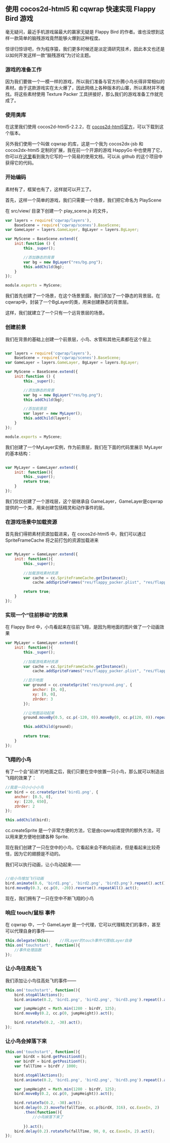 ## 使用 cocos2d-html5 和 cqwrap 快速实现 Flappy Bird 游戏

毫无疑问，最近手机游戏届最大的赢家无疑是 Flappy Bird 的作者。谁也没想到这样一款简单的脑残游戏竟然能够火爆到这种程度。

惊讶归惊讶吧，作为程序猿，我们更多时候还是淡定滴研究技术，因此本文也还是以如何开发这样一款“脑残游戏”为讨论主题。

### 游戏的准备工作

因为我们要做一个一模一样的游戏，所以我们准备与官方扑腾小鸟长得非常相似的素材。由于这款游戏实在太火爆了，因此网络上各种版本的山寨，所以素材并不难找。将这些素材使用 Texture Packer 工具拼接好，那么我们的游戏准备工作就完成了。

### 使用类库

在这里我们使用 cocos2d-html5-2.2.2，在 [cocos2d-html5官方](https://github.com/cocos2d/cocos2d-html5/releases)，可以下载到这个版本。

另外我们使用一个叫做 cqwrap 的库，这是一个我为 cocos2dx-jsb 和 cocos2dx-html5 定制的扩展，我在前一个开源的游戏 HappyGo 中也使用了它，你可以在[这里](http://go.akira-cn.gitpress.org/)看到我为它写的一个简易的使用文档，可以从 github 的这个项目中获得它的代码。

### 开始编码

素材有了，框架也有了，这样就可以开工了。

首先，这样一个简单的游戏，我们只需要一个场景，我们把它命名为 PlayScene

在 src/view/ 目录下创建一个 play_scene.js 的文件，

```js
var layers = require('cqwrap/layers'),
    BaseScene = require('cqwrap/scenes').BaseScene;
var GameLayer = layers.GameLayer, BgLayer = layers.BgLayer;

var MyScene = BaseScene.extend({
    init:function () {
        this._super();

        //添加静态的背景
        var bg = new BgLayer("res/bg.png");
        this.addChild(bg);
    }
});

module.exports = MyScene;
```

我们首先创建了一个场景，在这个场景里面，我们添加了一个静态的背景层。在cqwrap中，封装了一个BgLayer的类，用来创建静态的背景层。

这样，我们就建立了一个只有一个远背景层的场景。

### 创建前景

我们在背景的基础上创建一个前景层，小鸟、水管和其他元素都在这个层上

```js

var layers = require('cqwrap/layers'),
    BaseScene = require('cqwrap/scenes').BaseScene;
var GameLayer = layers.GameLayer, BgLayer = layers.BgLayer;

var MyScene = BaseScene.extend({
    init:function () {
        this._super();

        //添加静态的背景
        var bg = new BgLayer("res/bg.png");
        this.addChild(bg);

        //添加前景层
        var layer = new MyLayer();
        this.addChild(layer);
    }
});

module.exports = MyScene;
```

我们创建了一个MyLayer实例，作为前景层，我们在下面的代码里展示 MyLayer 的基本结构：

```js

var MyLayer = GameLayer.extend({
    init: function(){
        this._super();
        return true;
    }
});
```

我们仅仅创建了一个游戏层，这个层继承自 GameLayer，GameLayer是cqwrap提供的一个类，用来创建包括精灵和动作事件的层。

### 在游戏场景中加载资源

首先我们得把素材资源加载进来，在 cocos2d-html5 中，我们可以通过 SpriteFrameCache 将之前打包的资源加载进来

```js

var MyLayer = GameLayer.extend({
    init: function(){
        this._super();
        
        //加载游戏素材资源
        var cache = cc.SpriteFrameCache.getInstance();
            cache.addSpriteFrames("res/flappy_packer.plist", "res/flappy_packer.png");

        return true;
    }
});
```

### 实现一个“往前移动”的效果

在 Flappy Bird 中，小鸟看起来在往前飞翔，是因为用地面的图片做了一个动画效果

```js
var MyLayer = GameLayer.extend({
    init: function(){
        this._super();
        
        //加载游戏素材资源
        var cache = cc.SpriteFrameCache.getInstance();
            cache.addSpriteFrames("res/flappy_packer.plist", "res/flappy_packer.png");

        //显示地面
        var ground = cc.createSprite('res/ground.png', {
            anchor: [0, 0],
            xy: [0, 0],
            zOrder: 3
        });

        //让地面运动起来
        ground.moveBy(0.5, cc.p(-120, 0)).moveBy(0, cc.p(120, 0)).repeatAll().act();

        this.addChild(ground);
        
        return true;
    }
});
```

### 飞翔的小鸟

有了一个会“前进”的地面之后，我们只要在空中放置一只小鸟，那么就可以制造出飞翔的效果了：

```js
//我是一只小小小小鸟
var bird = cc.createSprite('bird1.png', {
    anchor: [0.5, 0],
    xy: [220, 650],
    zOrder: 2
});

this.addChild(bird);        
```

cc.createSprite 是一个非常方便的方法，它是由cqwrap库提供的额外方法，可以用来更方便地创建各种 Sprite.

现在我们创建了一只在空中的小鸟，它看起来会不断向前进，但是看起来比较奇怪，因为它的翅膀是不动的。

我们可以执行动画，让小鸟动起来——

```js

//给小鸟增加飞行动画
bird.animate(0.6, 'bird1.png', 'bird2.png', 'bird3.png').repeat().act();
bird.moveBy(0.3, cc.p(0, -20)).reverse().repeatAll().act();
```

现在，我们拥有了一只在空中不断飞翔的小鸟

### 响应 touch/鼠标 事件

在 cqwrap 中，一个 GameLayer 是一个代理，它可以代理精灵们的事件，甚至可以代理自身的事件——

```js
this.delegate(this);    //将Layer的touch事件代理给Layer自身
this.on('touchstart', function(){
    //事件处理函数 
});
```

### 让小鸟往高处飞

我们添加让小鸟往高处飞的事件——

```js
this.on('touchstart', function(){
    bird.stopAllActions();
    bird.animate(0.2, 'bird1.png', 'bird2.png', 'bird3.png').repeat().act();

    var jumpHeight = Math.min(1280 - birdY, 125);
    bird.moveBy(0.2, cc.p(0, jumpHeight)).act();

    bird.rotateTo(0.2, -30).act(); 
});
```

### 让小鸟会掉落下来

```js
this.on('touchstart', function(){
    var birdX = bird.getPositionX();
    var birdY = bird.getPositionY();
    var fallTime = birdY / 1000;

    bird.stopAllActions();
    bird.animate(0.2, 'bird1.png', 'bird2.png', 'bird3.png').repeat().act();

    var jumpHeight = Math.min(1280 - birdY, 125);
    bird.moveBy(0.2, cc.p(0, jumpHeight)).act();

    bird.rotateTo(0.2, -30).act();
    bird.delay(0.2).moveTo(fallTime, cc.p(birdX, 316), cc.EaseIn, 2)
        .then(function(){
            //小鸟掉落下来了
            
        }).act();
    bird.delay(0.2).rotateTo(fallTime, 90, 0, cc.EaseIn, 2).act();    
});
```
